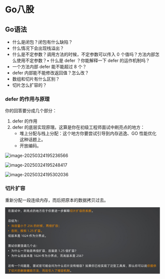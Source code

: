 # Go八股

## Go语法

- 什么是闭包？闭包有什么缺陷？
- 什么情况下会出现栈溢出？
- 什么是不定参数？调用方法的时候，不定参数可以传入 0 个值吗？方法内部怎么使用不定参数？• 什么是 defer ？你能解释一下 defer 的运作机制吗？
- 一个方法内部 defer 能不能超过 8 个？
- defer 内部能不能修改返回值？怎么改？
- 数组和切片有什么区别？
- 切片怎么扩容的？



### defer 的作用与原理

你的回答要分成几个部分：

1. defer 的作用
2. defer  的底层实现原理。这算是你在初级工程师面试中刷亮点的地方：
   - 堆上分配与栈上分配：这个地方你要尝试引导到内存逃逸、GO 性能优化这种话题上。
   - 开放编码。

![image-20250324195236566](C:\Users\10133\AppData\Roaming\Typora\typora-user-images\image-20250324195236566.png)

![image-20250324195248417](C:\Users\10133\AppData\Roaming\Typora\typora-user-images\image-20250324195248417.png)

![image-20250324195302036](C:\Users\10133\AppData\Roaming\Typora\typora-user-images\image-20250324195302036.png)

### 切片扩容

重新分配一段连续内存，而后把原本的数据拷贝过去。

![image-20250324195522851](../images/image-20250324195522851.png)